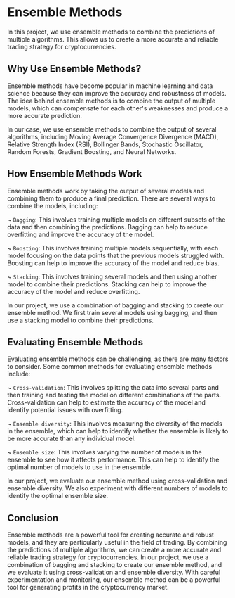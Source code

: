 # Ensemble Methods
In this project, we use ensemble methods to combine the predictions of multiple algorithms. This allows us to create a more accurate and reliable trading strategy for cryptocurrencies.

## Why Use Ensemble Methods?
Ensemble methods have become popular in machine learning and data science because they can improve the accuracy and robustness of models. The idea behind ensemble methods is to combine the output of multiple models, which can compensate for each other's weaknesses and produce a more accurate prediction.

In our case, we use ensemble methods to combine the output of several algorithms, including Moving Average Convergence Divergence (MACD), Relative Strength Index (RSI), Bollinger Bands, Stochastic Oscillator, Random Forests, Gradient Boosting, and Neural Networks.

## How Ensemble Methods Work
Ensemble methods work by taking the output of several models and combining them to produce a final prediction. There are several ways to combine the models, including:

~ `Bagging`: This involves training multiple models on different subsets of the data and then combining the predictions. Bagging can help to reduce overfitting and improve the accuracy of the model.

~ `Boosting`: This involves training multiple models sequentially, with each model focusing on the data points that the previous models struggled with. Boosting can help to improve the accuracy of the model and reduce bias.

~ `Stacking`: This involves training several models and then using another model to combine their predictions. Stacking can help to improve the accuracy of the model and reduce overfitting.

In our project, we use a combination of bagging and stacking to create our ensemble method. We first train several models using bagging, and then use a stacking model to combine their predictions.

## Evaluating Ensemble Methods
Evaluating ensemble methods can be challenging, as there are many factors to consider. Some common methods for evaluating ensemble methods include:

~ `Cross-validation`: This involves splitting the data into several parts and then training and testing the model on different combinations of the parts. Cross-validation can help to estimate the accuracy of the model and identify potential issues with overfitting.

~ `Ensemble diversity`: This involves measuring the diversity of the models in the ensemble, which can help to identify whether the ensemble is likely to be more accurate than any individual model.

~ `Ensemble size`: This involves varying the number of models in the ensemble to see how it affects performance. This can help to identify the optimal number of models to use in the ensemble.

In our project, we evaluate our ensemble method using cross-validation and ensemble diversity. We also experiment with different numbers of models to identify the optimal ensemble size.

## Conclusion
Ensemble methods are a powerful tool for creating accurate and robust models, and they are particularly useful in the field of trading. By combining the predictions of multiple algorithms, we can create a more accurate and reliable trading strategy for cryptocurrencies. In our project, we use a combination of bagging and stacking to create our ensemble method, and we evaluate it using cross-validation and ensemble diversity. With careful experimentation and monitoring, our ensemble method can be a powerful tool for generating profits in the cryptocurrency market.
